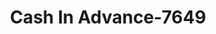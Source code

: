 ---
f_zip-code: 96786
f_state-code: HI
title: Cash In Advance-7649
f_phone: 808-622-0447
f_city-only: Wahiawa
f_address: 1718 Wilikina Dr Wahiawa
f_location-unique-id: '7649'
slug: cash-in-advance-7649
updated-on: '2024-05-30T13:46:58.046Z'
created-on: '2024-05-30T13:36:59.803Z'
published-on: '2024-05-30T13:54:32.469Z'
f_city-state: cms/city/wahiawa-hi.md
f_company: cms/company/cash-in-advance.md
f_state: cms/state/hawaii.md
layout: '[payday-loan].html'
tags: payday-loan
---